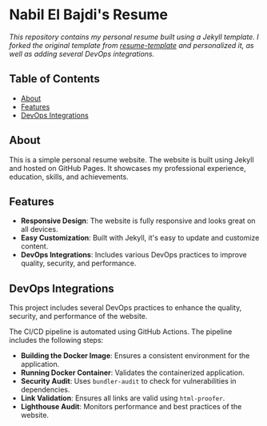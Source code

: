 # Nabil El Bajdi's Resume 

*This repository contains my personal resume built using a Jekyll template. I forked the original template from [resume-template](https://github.com/jglovier/resume-template) and personalized it, as well as adding several DevOps integrations.*

## Table of Contents
- [About](#about)
- [Features](#features)
- [DevOps Integrations](#devops-integrations)

## About
This is a simple personal resume website. The website is built using Jekyll and hosted on GitHub Pages. It showcases my professional experience, education, skills, and achievements.

## Features
- **Responsive Design**: The website is fully responsive and looks great on all devices.
- **Easy Customization**: Built with Jekyll, it's easy to update and customize content.
- **DevOps Integrations**: Includes various DevOps practices to improve quality, security, and performance.

## DevOps Integrations
This project includes several DevOps practices to enhance the quality, security, and performance of the website.

The CI/CD pipeline is automated using GitHub Actions. The pipeline includes the following steps:

- **Building the Docker Image**: Ensures a consistent environment for the application.
- **Running Docker Container**: Validates the containerized application.
- **Security Audit**: Uses `bundler-audit` to check for vulnerabilities in dependencies.
- **Link Validation**: Ensures all links are valid using `html-proofer`.
- **Lighthouse Audit**: Monitors performance and best practices of the website.

